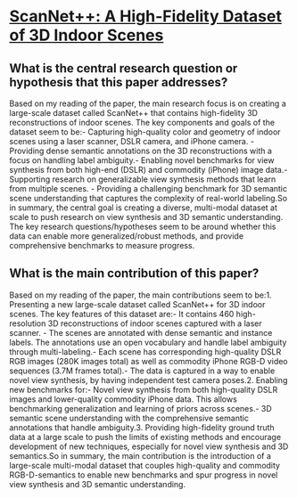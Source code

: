 # [ScanNet++: A High-Fidelity Dataset of 3D Indoor Scenes](https://arxiv.org/abs/2308.11417)

## What is the central research question or hypothesis that this paper addresses?

Based on my reading of the paper, the main research focus is on creating a large-scale dataset called ScanNet++ that contains high-fidelity 3D reconstructions of indoor scenes. The key components and goals of the dataset seem to be:- Capturing high-quality color and geometry of indoor scenes using a laser scanner, DSLR camera, and iPhone camera. - Providing dense semantic annotations on the 3D reconstructions with a focus on handling label ambiguity.- Enabling novel benchmarks for view synthesis from both high-end (DSLR) and commodity (iPhone) image data.- Supporting research on generalizable view synthesis methods that learn from multiple scenes. - Providing a challenging benchmark for 3D semantic scene understanding that captures the complexity of real-world labeling.So in summary, the central goal is creating a diverse, multi-modal dataset at scale to push research on view synthesis and 3D semantic understanding. The key research questions/hypotheses seem to be around whether this data can enable more generalized/robust methods, and provide comprehensive benchmarks to measure progress.


## What is the main contribution of this paper?

Based on my reading of the paper, the main contributions seem to be:1. Presenting a new large-scale dataset called ScanNet++ for 3D indoor scenes. The key features of this dataset are:- It contains 460 high-resolution 3D reconstructions of indoor scenes captured with a laser scanner. - The scenes are annotated with dense semantic and instance labels. The annotations use an open vocabulary and handle label ambiguity through multi-labeling.- Each scene has corresponding high-quality DSLR RGB images (280K images total) as well as commodity iPhone RGB-D video sequences (3.7M frames total).- The data is captured in a way to enable novel view synthesis, by having independent test camera poses.2. Enabling new benchmarks for:- Novel view synthesis from both high-quality DSLR images and lower-quality commodity iPhone data. This allows benchmarking generalization and learning of priors across scenes.- 3D semantic scene understanding with the comprehensive semantic annotations that handle ambiguity.3. Providing high-fidelity ground truth data at a large scale to push the limits of existing methods and encourage development of new techniques, especially for novel view synthesis and 3D semantics.So in summary, the main contribution is the introduction of a large-scale multi-modal dataset that couples high-quality and commodity RGB-D-semantics to enable new benchmarks and spur progress in novel view synthesis and 3D semantic understanding.
